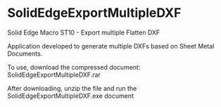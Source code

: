 # SolidEdgeExportMultipleDXF
Solid Edge Macro ST10 - Export multiple Flatten DXF

Application developed to generate multiple DXFs based on Sheet Metal Documents.

To use, download the compressed document: SolidEdgeExportMultipleDXF.rar

After downloading, unzip the file and run the SolidEdgeExportMultipleDXF.exe document
